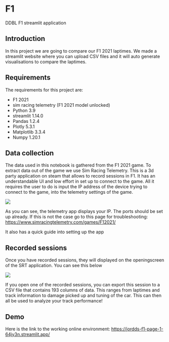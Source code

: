 # F1
DDBL F1 streamlit application

## Introduction
In this project we are going to compare our F1 2021 laptimes. 
We made a streamlit website where you can upload CSV files and it will auto generate visualisations to compare the laptimes.

## Requirements

The requirements for this project are:
- F1 2021
- sim racing telemetry (F1 2021 model unlocked)
- Python 3.9
- streamlit 1.14.0
- Pandas 1.2.4
- Plotly 5.3.1
- Matplotlib 3.3.4
- Numpy 1.20.1

## Data collection

The data used in this notebook is gathered from the F1 2021 game. To extract data out of the game we use Sim Racing Telemetry. This is a 3d party application on steam that allows to record sessions in F1. It has an understandable UI and low effort in set up to connect to the game. All it requires the user to do is input the IP address of the device trying to connect to the game, into the telemetry settings of the game. 

<img src = "https://i.imgur.com/y3sHjIX.png">

As you can see, the telemetry app displays your IP. The ports should be set up already. If this is not the case go to this page for troubleshooting: https://www.simracingtelemetry.com/games/F12021/

It also has a quick guide into setting up the app

## Recorded sessions
Once you have recorded sessions, they will displayed on the openingscreen of the SRT application. You can see this below

<img src = "https://i.imgur.com/pzqDaIt.png">

If you open one of the recorded sessions, you can export this session to a CSV file that contains 193 columns of data. This ranges from laptimes and track information to damage picked up and tuning of the car. This can then all be used to analyze your track performance!

## Demo

Here is the link to the working online environment: https://jordds-f1-page-1-64jy3n.streamlit.app/ 

